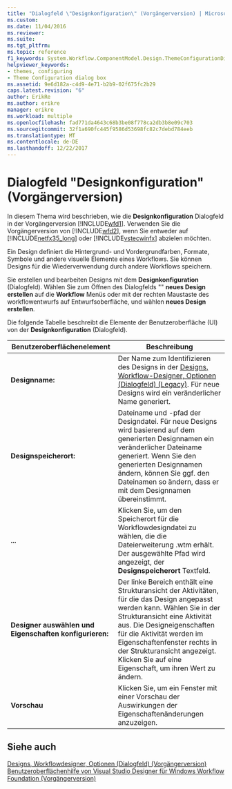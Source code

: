 ```yaml
---
title: "Dialogfeld \"Designkonfiguration\" (Vorgängerversion) | Microsoft Docs"
ms.custom: 
ms.date: 11/04/2016
ms.reviewer: 
ms.suite: 
ms.tgt_pltfrm: 
ms.topic: reference
f1_keywords: System.Workflow.ComponentModel.Design.ThemeConfigurationDialog.UI
helpviewer_keywords:
- themes, configuring
- Theme Configuration dialog box
ms.assetid: 9e6d182a-c4d9-4e71-b2b9-02f675fc2b29
caps.latest.revision: "6"
author: ErikRe
ms.author: erikre
manager: erikre
ms.workload: multiple
ms.openlocfilehash: fad771da4643c68b3be08f778ca2db3b8e09c703
ms.sourcegitcommit: 32f1a690fc445f9586d53698fc82c7debd784eeb
ms.translationtype: MT
ms.contentlocale: de-DE
ms.lasthandoff: 12/22/2017
---
```

# <a name="theme-configuration-dialog-box-legacy"></a>Dialogfeld "Designkonfiguration" (Vorgängerversion)
In diesem Thema wird beschrieben, wie die **Designkonfiguration** Dialogfeld in der Vorgängerversion [!INCLUDE[wfd1](../workflow-designer/includes/wfd1_md.md)]. Verwenden Sie die Vorgängerversion von [!INCLUDE[wfd2](../workflow-designer/includes/wfd2_md.md)], wenn Sie entweder auf [!INCLUDE[netfx35_long](../workflow-designer/includes/netfx35_long_md.md)] oder [!INCLUDE[vstecwinfx](../workflow-designer/includes/vstecwinfx_md.md)] abzielen möchten.  
  
 Ein Design definiert die Hintergrund- und Vordergrundfarben, Formate, Symbole und andere visuelle Elemente eines Workflows. Sie können Designs für die Wiederverwendung durch andere Workflows speichern.  
  
 Sie erstellen und bearbeiten Designs mit dem **Designkonfiguration** (Dialogfeld). Wählen Sie zum Öffnen des Dialogfelds "" **neues Design erstellen** auf die **Workflow** Menüs oder mit der rechten Maustaste des workflowentwurfs auf Entwurfsoberfläche, und wählen **neues Design erstellen**.  
  
 Die folgende Tabelle beschreibt die Elemente der Benutzeroberfläche (UI) von der **Designkonfiguration** (Dialogfeld).  
  
|Benutzeroberflächenelement|Beschreibung|  
|----------------|-----------------|  
|**Designname:**|Der Name zum Identifizieren des Designs in der [Designs, Workflow-Designer, Optionen (Dialogfeld) (Legacy)](../workflow-designer/themes-workflow-designer-options-dialog-box-legacy.md). Für neue Designs wird ein veränderlicher Name generiert.|  
|**Designspeicherort:**|Dateiname und -pfad der Designdatei. Für neue Designs wird basierend auf dem generierten Designnamen ein veränderlicher Dateiname generiert. Wenn Sie den generierten Designnamen ändern, können Sie ggf. den Dateinamen so ändern, dass er mit dem Designnamen übereinstimmt.|  
|**...**|Klicken Sie, um den Speicherort für die Workflowdesigndatei zu wählen, die die Dateierweiterung .wtm erhält. Der ausgewählte Pfad wird angezeigt, der **Designspeicherort** Textfeld.|  
|**Designer auswählen und Eigenschaften konfigurieren:**|Der linke Bereich enthält eine Strukturansicht der Aktivitäten, für die das Design angepasst werden kann. Wählen Sie in der Strukturansicht eine Aktivität aus. Die Designeigenschaften für die Aktivität werden im Eigenschaftenfenster rechts in der Strukturansicht angezeigt. Klicken Sie auf eine Eigenschaft, um ihren Wert zu ändern.|  
|**Vorschau**|Klicken Sie, um ein Fenster mit einer Vorschau der Auswirkungen der Eigenschaftenänderungen anzuzeigen.|  
  
## <a name="see-also"></a>Siehe auch  
 [Designs, Workflowdesigner, Optionen (Dialogfeld) (Vorgängerversion)](../workflow-designer/themes-workflow-designer-options-dialog-box-legacy.md)   
 [Benutzeroberflächenhilfe von Visual Studio Designer für Windows Workflow Foundation (Vorgängerversion)](../workflow-designer/legacy-designer-for-windows-workflow-foundation-ui-help.md)